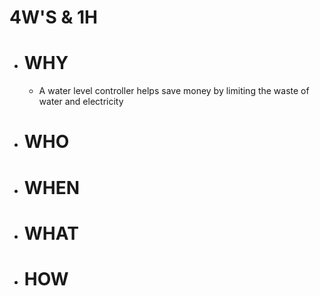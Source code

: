 # 4W'S & 1H
 * # WHY
   * A water level controller helps save money by limiting the waste of water and electricity
 * # WHO
 * # WHEN
 * # WHAT
 * # HOW
 

